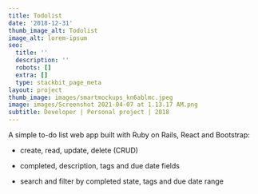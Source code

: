 ```yaml
---
title: Todolist
date: '2018-12-31'
thumb_image_alt: Todolist
image_alt: lorem-ipsum
seo:
  title: ''
  description: ''
  robots: []
  extra: []
  type: stackbit_page_meta
layout: project
thumb_image: images/smartmockups_kn6ablmc.jpeg
image: images/Screenshot 2021-04-07 at 1.13.17 AM.png
subtitle: Developer | Personal project | 2018
---
```

A simple to-do list web app built with Ruby on Rails, React and Bootstrap:

*   create, read, update, delete (CRUD)

*   completed, description, tags and due date fields

*   search and filter by completed state, tags and due date range
